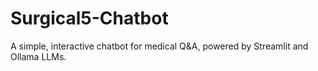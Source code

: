 # Surgical5-Chatbot
A simple, interactive chatbot for medical Q&amp;A, powered by Streamlit and Ollama LLMs.
